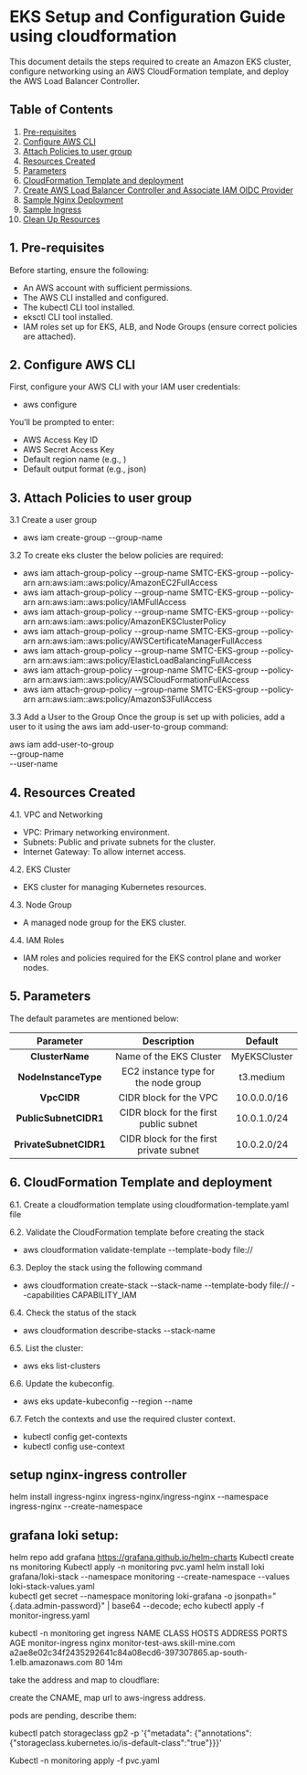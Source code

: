 # EKS Setup and Configuration Guide using cloudformation

This document details the steps required to create an Amazon EKS cluster, configure networking using an AWS CloudFormation template, and deploy the AWS Load Balancer Controller.

## Table of Contents

1. [Pre-requisites](#1-pre-requisites)
2. [Configure AWS CLI](#2-configure-aws-cli)
3. [Attach Policies to user group](#3-attach-policies-to-user-group)
4. [Resources Created](#4-resources-created)
5. [Parameters](#5-parameters)
6. [CloudFormation Template and deployment](#6-cloudformation-template-and-deployment)
7. [Create AWS Load Balancer Controller and Associate IAM OIDC Provider](#7-create-aws-load-balancer-controller-and-associate-iam-oidc-provider)
8. [Sample Nginx Deployment](#8-sample-nginx-deployment)
9. [Sample Ingress](#9-sample-ingress)
10. [Clean Up Resources](#10-clean-up-resources)

## 1. Pre-requisites 
Before starting, ensure the following: 
- An AWS account with sufficient permissions. 
- The AWS CLI installed and configured. 
- The kubectl CLI tool installed. 
- eksctl CLI tool installed. 
- IAM roles set up for EKS, ALB, and Node Groups (ensure correct policies are attached). 

## 2. Configure AWS CLI 
First, configure your AWS CLI with your IAM user credentials: 

- aws configure 
 
You’ll be prompted to enter: 
- AWS Access Key ID 
- AWS Secret Access Key 
- Default region name (e.g., <region-name>) 
- Default output format (e.g., json) 

## 3. Attach Policies to user group
3.1 Create a user group
- aws iam create-group --group-name <GroupName>

3.2 To create eks cluster the below policies are required:

- aws iam attach-group-policy --group-name SMTC-EKS-group --policy-arn arn:aws:iam::aws:policy/AmazonEC2FullAccess
- aws iam attach-group-policy --group-name SMTC-EKS-group --policy-arn arn:aws:iam::aws:policy/IAMFullAccess
- aws iam attach-group-policy --group-name SMTC-EKS-group --policy-arn arn:aws:iam::aws:policy/AmazonEKSClusterPolicy
- aws iam attach-group-policy --group-name SMTC-EKS-group --policy-arn arn:aws:iam::aws:policy/AWSCertificateManagerFullAccess
- aws iam attach-group-policy --group-name SMTC-EKS-group --policy-arn arn:aws:iam::aws:policy/ElasticLoadBalancingFullAccess
- aws iam attach-group-policy --group-name SMTC-EKS-group --policy-arn arn:aws:iam::aws:policy/AWSCloudFormationFullAccess
- aws iam attach-group-policy --group-name SMTC-EKS-group --policy-arn arn:aws:iam::aws:policy/AmazonS3FullAccess

3.3 Add a User to the Group
Once the group is set up with policies, add a user to it using the aws iam add-user-to-group command:

aws iam add-user-to-group \
  --group-name <GroupName> \
  --user-name <UserName>
  
## 4. Resources Created
4.1. VPC and Networking
- VPC: Primary networking environment.
- Subnets: Public and private subnets for the cluster.
- Internet Gateway: To allow internet access.

4.2. EKS Cluster
- EKS cluster for managing Kubernetes resources.

4.3. Node Group
- A managed node group for the EKS cluster.

4.4. IAM Roles
- IAM roles and policies required for the EKS control plane and worker nodes.

## 5. Parameters
The default parametes are mentioned below:

| Parameter            | Description                          | Default         |
|:--------------------:|:------------------------------------:|:---------------:|
| **ClusterName**      | Name of the EKS Cluster             | MyEKSCluster    |
| **NodeInstanceType** | EC2 instance type for the node group | t3.medium       |
| **VpcCIDR**          | CIDR block for the VPC              | 10.0.0.0/16     |
| **PublicSubnetCIDR1**| CIDR block for the first public subnet | 10.0.1.0/24     |
| **PrivateSubnetCIDR1**| CIDR block for the first private subnet | 10.0.2.0/24     |

## 6. CloudFormation Template and deployment
6.1. Create a cloudformation template using cloudformation-template.yaml file

6.2. Validate the CloudFormation template before creating the stack

- aws cloudformation validate-template --template-body file://<file-name>

6.3. Deploy the stack using the following command

- aws cloudformation create-stack --stack-name <stack-name> --template-body file://<file-name> --capabilities CAPABILITY_IAM

6.4. Check the status of the stack

- aws cloudformation describe-stacks --stack-name <stack-name>

6.5. List the cluster:
- aws eks list-clusters

6.6. Update the kubeconfig.
- aws eks update-kubeconfig --region <region-name> --name <cluster-name>

6.7. Fetch the contexts and use the required cluster context.
- kubectl config get-contexts
- kubectl config use-context <name>


## setup nginx-ingress controller

helm install ingress-nginx ingress-nginx/ingress-nginx --namespace ingress-nginx --create-namespace


## grafana loki setup:
helm repo add grafana https://grafana.github.io/helm-charts 
Kubectl create ns monitoring 
Kubectl apply -n monitoring pvc.yaml
helm install loki grafana/loki-stack --namespace monitoring --create-namespace --values loki-stack-values.yaml  
kubectl get secret --namespace monitoring loki-grafana -o jsonpath="{.data.admin-password}" | base64 --decode; echo 
kubectl apply -f monitor-ingress.yaml


kubectl -n monitoring get ingress
NAME              CLASS   HOSTS                             ADDRESS                                                                   PORTS   AGE
monitor-ingress   nginx   monitor-test-aws.skill-mine.com   a2ae8e02c34f2435292641c84a08ecd6-397307865.ap-south-1.elb.amazonaws.com   80      14m


take the address and map to cloudflare: 


create the CNAME, map url to aws-ingress address.

pods are pending, describe them: 


kubectl patch storageclass gp2 -p '{"metadata": {"annotations":{"storageclass.kubernetes.io/is-default-class":"true"}}}'

Kubectl -n monitoring apply -f  pvc.yaml

